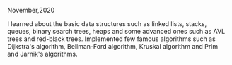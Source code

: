 November,2020

I learned about the basic data structures such as linked lists, stacks, queues, binary search trees, heaps and some advanced ones such as AVL trees and red-black trees.
Implemented few famous algorithms such as Dijkstra's algorithm, Bellman-Ford algorithm, Kruskal algorithm and Prim and Jarnik's algorithms.
